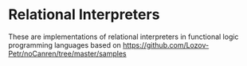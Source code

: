 # Relational Interpreters

These are implementations of relational interpreters in functional logic programming languages based on https://github.com/Lozov-Petr/noCanren/tree/master/samples
